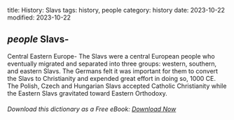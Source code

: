 title: History: Slavs
tags: history, people
category: history
date: 2023-10-22
modified: 2023-10-22

## _people_ Slavs-
Central Eastern Europe-
The Slavs were a central
European people who eventually migrated and separated into three
groups: western, southern, and eastern Slavs. The Germans felt it was
important for them to convert the Slavs to Christianity and expended
great effort in doing so, 1000 CE.
 The Polish, Czech and
Hungarian Slavs accepted Catholic Christianity while the Eastern Slavs
gravitated toward Eastern Orthodoxy.


###### Download *this* dictionary as a Free eBook: [Download Now]({static}static/SerfHistoryDictionary.pdf)


